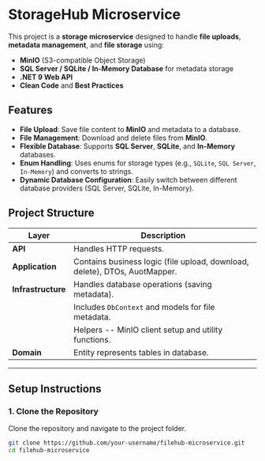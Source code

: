 # StorageHub Microservice

This project is a **storage microservice** designed to handle **file uploads**, **metadata management**, and **file storage** using:

- **MinIO** (S3-compatible Object Storage)
- **SQL Server / SQLite / In-Memory Database** for metadata storage
- **.NET 9 Web API**
- **Clean Code** and **Best Practices**

## Features

- **File Upload**: Save file content to **MinIO** and metadata to a database.
- **File Management**: Download and delete files from **MinIO**.
- **Flexible Database**: Supports **SQL Server**, **SQLite**, and **In-Memory** databases.
- **Enum Handling**: Uses enums for storage types (e.g., `SQLite`, `SQL Server`, `In-Memory`) and converts to strings.
- **Dynamic Database Configuration**: Easily switch between different database providers (SQL Server, SQLite, In-Memory).

## Project Structure

| Layer               | Description                                |
|---------------------|--------------------------------------------|
| **API**      | Handles HTTP requests.                    |
| **Application**         | Contains business logic (file upload, download, delete), DTOs, AuotMapper. |
| **Infrastructure**     | Handles database operations (saving metadata). |
|             | Includes `DbContext` and models for file metadata. |
|        | Helpers -- MinIO client setup and utility functions. |
| **Domain**          | Entity represents tables in database. |

---

## Setup Instructions

### 1. Clone the Repository

Clone the repository and navigate to the project folder.

```bash
git clone https://github.com/your-username/filehub-microservice.git
cd filehub-microservice
